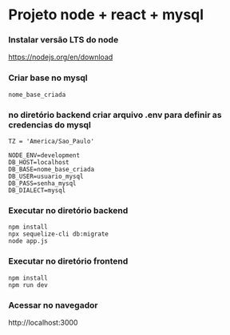 # Projeto node + react + mysql

### Instalar versão LTS do node
https://nodejs.org/en/download

### Criar base no mysql
```
nome_base_criada
```
### no diretório backend criar arquivo .env para definir as credencias do mysql
```
TZ = 'America/Sao_Paulo'

NODE_ENV=development 
DB_HOST=localhost
DB_BASE=nome_base_criada 
DB_USER=usuario_mysql 
DB_PASS=senha_mysql 
DB_DIALECT=mysql
```
### Executar no diretório backend 
```
npm install
npx sequelize-cli db:migrate
node app.js
```
### Executar no diretório frontend 
```
npm install
npm run dev
```
### Acessar no navegador
http://localhost:3000


